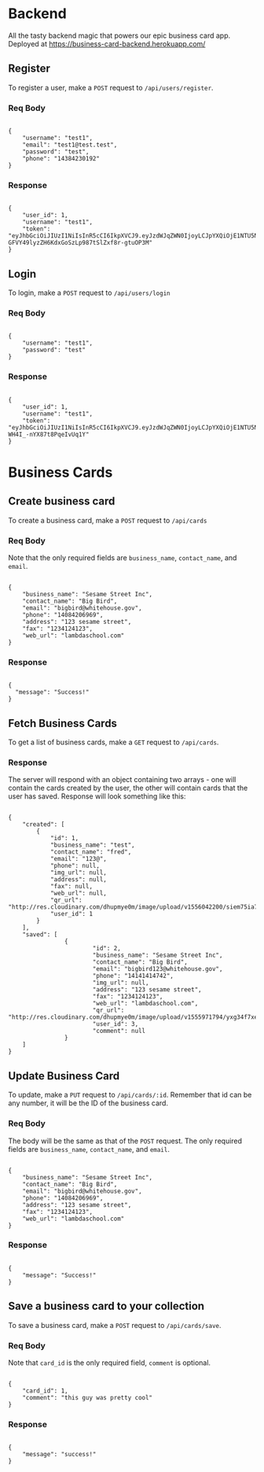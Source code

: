 # Backend
All the tasty backend magic that powers our epic business card app.
Deployed at https://business-card-backend.herokuapp.com/

## Register

To register a user, make a `POST` request to `/api/users/register`.

### Req Body

```

{
	"username": "test1",
	"email": "test1@test.test",
	"password": "test",
	"phone": "14384230192"
}

```

### Response

```

{
    "user_id": 1,
    "username": "test1",
    "token": "eyJhbGciOiJIUzI1NiIsInR5cCI6IkpXVCJ9.eyJzdWJqZWN0IjoyLCJpYXQiOjE1NTU5NTExMDksImV4cCI6MTU1ODU0MzEwOX0.PA-GFVY49lyzZH6KdxGoSzLp987tSlZxf8r-gtuOP3M"
}

```

## Login

To login, make a `POST` request to `/api/users/login`

### Req Body

```

{
	"username": "test1",
	"password": "test"
}

```

### Response

```

{
    "user_id": 1,
    "username": "test1",
    "token": "eyJhbGciOiJIUzI1NiIsInR5cCI6IkpXVCJ9.eyJzdWJqZWN0IjoyLCJpYXQiOjE1NTU5NTEzMjgsImV4cCI6MTU1ODU0MzMyOH0.lbcyCn1Ic5iSvY2FQPWv-WH4I_-nYX87t8PqeIvUq1Y"
}

```

# Business Cards

## Create business card

To create a business card, make a `POST` request to `/api/cards`

### Req Body

Note that the only required fields are `business_name`, `contact_name`, and `email`.

```

{
	"business_name": "Sesame Street Inc",
	"contact_name": "Big Bird",
	"email": "bigbird@whitehouse.gov",
	"phone": "14084206969",
	"address": "123 sesame street",
	"fax": "1234124123",
	"web_url": "lambdaschool.com"
}

```

### Response

```

{
  "message": "Success!"
}

```

## Fetch Business Cards

To get a list of business cards, make a `GET` request to `/api/cards`.

### Response

The server will respond with an object containing two arrays - one will contain the cards created by the user, the other will contain cards that the user has saved. Response will look something like this:

```

{
    "created": [
        {
            "id": 1,
            "business_name": "test",
            "contact_name": "fred",
            "email": "123@",
            "phone": null,
            "img_url": null,
            "address": null,
            "fax": null,
            "web_url": null,
            "qr_url": "http://res.cloudinary.com/dhupmye0m/image/upload/v1556042200/siem75ia7amwfg9dlqjg.png",
            "user_id": 1
        }
    ],
    "saved": [
				{
						"id": 2,
						"business_name": "Sesame Street Inc",
						"contact_name": "Big Bird",
						"email": "bigbird123@whitehouse.gov",
						"phone": "14141414742",
						"img_url": null,
						"address": "123 sesame street",
						"fax": "1234124123",
						"web_url": "lambdaschool.com",
						"qr_url": "http://res.cloudinary.com/dhupmye0m/image/upload/v1555971794/yxg34f7xeijwqgzkdl5z.png",
						"user_id": 3,
						"comment": null
				}
    ]
}

```

## Update Business Card

To update, make a `PUT` request to `/api/cards/:id`. Remember that id can be any number, it will be the ID of the business card.

### Req Body

The body will be the same as that of the `POST` request. The only required fields are `business_name`, `contact_name`, and `email`.

```

{
	"business_name": "Sesame Street Inc",
	"contact_name": "Big Bird",
	"email": "bigbird@whitehouse.gov",
	"phone": "14084206969",
	"address": "123 sesame street",
	"fax": "1234124123",
	"web_url": "lambdaschool.com"
}

```

### Response

```

{
    "message": "Success!"
}

```

## Save a business card to your collection

To save a business card, make a `POST` request to `/api/cards/save`.

### Req Body

Note that `card_id` is the only required field, `comment` is optional.

```

{
	"card_id": 1,
	"comment": "this guy was pretty cool"
}

```

### Response

```

{
    "message": "success!"
}

```
